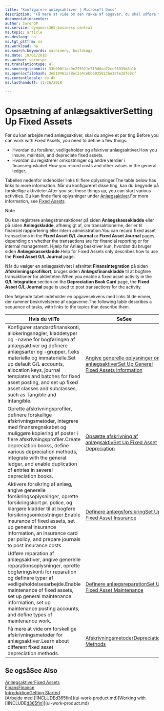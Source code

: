 ```yaml
---
title: "Konfigurere anlægsaktiver | Microsoft Docs"
description: "Få mere at vide om den række af opgaver, du skal udføre for at oprette anlægsaktiver, f.eks. maskiner eller bygninger."
documentationcenter: 
author: SorenGP
ms.service: dynamics365-business-central
ms.topic: article
ms.devlang: na
ms.tgt_pltfrm: na
ms.workload: na
ms.search.keywords: machinery, buildings
ms.date: 10/01/2018
ms.author: sgroespe
ms.translationtype: HT
ms.sourcegitcommit: 33b900f1ac9e295921e7f3d6ea72cc93939d8a1b
ms.openlocfilehash: 3e610461a78ec2a4cebb60350236e17fe3d7e9cf
ms.contentlocale: da-dk
ms.lasthandoff: 11/26/2018

---
```

# <a name="setting-up-fixed-assets"></a><span data-ttu-id="6cde9-103">Opsætning af anlægsaktiver</span><span class="sxs-lookup"><span data-stu-id="6cde9-103">Setting Up Fixed Assets</span></span>
<span data-ttu-id="6cde9-104">Før du kan arbejde med anlægsaktiver, skal du angive et par ting:</span><span class="sxs-lookup"><span data-stu-id="6cde9-104">Before you can work with Fixed Assets, you need to define a few things:</span></span>  

* <span data-ttu-id="6cde9-105">Hvordan du forsikrer, vedligeholder og afskriver anlægsaktiver.</span><span class="sxs-lookup"><span data-stu-id="6cde9-105">How you insure, maintain, and depreciate fixed assets.</span></span>  
* <span data-ttu-id="6cde9-106">Hvordan du registrerer omkostninger og andre værdier i finansregnskabet.</span><span class="sxs-lookup"><span data-stu-id="6cde9-106">How you record costs and other values in the general ledger.</span></span>  

<span data-ttu-id="6cde9-107">Tabellen nedenfor indeholder links til flere oplysninger.</span><span class="sxs-lookup"><span data-stu-id="6cde9-107">The table below has links to more information.</span></span> <span data-ttu-id="6cde9-108">Når du konfigureret disse ting, kan du begynde på forskellige aktiviteter.</span><span class="sxs-lookup"><span data-stu-id="6cde9-108">After you set those things up, you can start various activities.</span></span> <span data-ttu-id="6cde9-109">Du kan finde flere oplysninger under [Anlægsaktiver](fa-manage.md).</span><span class="sxs-lookup"><span data-stu-id="6cde9-109">For more information, see [Fixed Assets](fa-manage.md).</span></span>  

> [!NOTE]  
>   <span data-ttu-id="6cde9-110">Du kan registrere anlægstransaktioner på siden **Anlægskassekladde** eller på siden **Anlægskladde**, afhængigt af, om transaktionerne, der er til finansiel rapportering eller intern administration.</span><span class="sxs-lookup"><span data-stu-id="6cde9-110">You can record fixed asset transactions in the **Fixed Asset G/L Journal** or **Fixed Asset Journal** pages, depending on whether the transactions are for financial reporting or for internal management.</span></span> <span data-ttu-id="6cde9-111">Hjælp for Anlæg beskriver kun, hvordan du bruger siden **Anlægskassekladde**.</span><span class="sxs-lookup"><span data-stu-id="6cde9-111">Help for Fixed Assets only describes how to use the **Fixed Asset G/L Journal** page.</span></span>  

<span data-ttu-id="6cde9-112">Når du vælger en anlægsaktivitet i afsnittet **Finansintegration** på siden **Afskrivningsprofilkort**, bruges siden **Anlægsfinanskladde** til at bogføre transaktioner for aktiviteten.</span><span class="sxs-lookup"><span data-stu-id="6cde9-112">When you enable a fixed asset activity in the **G/L Integration** section on the **Depreciation Book Card** page, the **Fixed Asset G/L Journal** page is used to post transactions for the activity.</span></span>

<span data-ttu-id="6cde9-113">Den følgende tabel indeholder en opgavesekvens med links til de emner, der rummer beskrivelserne af opgaverne.</span><span class="sxs-lookup"><span data-stu-id="6cde9-113">The following table describes a sequence of tasks, with links to the topics that describe them.</span></span>  

| <span data-ttu-id="6cde9-114">Hvis du vil</span><span class="sxs-lookup"><span data-stu-id="6cde9-114">To</span></span> | <span data-ttu-id="6cde9-115">Se</span><span class="sxs-lookup"><span data-stu-id="6cde9-115">See</span></span> |
| --- | --- |
| <span data-ttu-id="6cde9-116">Konfigurer standardfinanskonti, allokeringsnøgler, kladdetyper og -navne for bogføringen af anlægsaktiver og definere anlægsarter og -grupper, f.eks materielle og immaterielle.</span><span class="sxs-lookup"><span data-stu-id="6cde9-116">Set up default G/L accounts, allocation keys, journal templates and batches for fixed asset posting, and set up fixed asset classes and subclasses, such as Tangible and Intangible.</span></span> |[<span data-ttu-id="6cde9-117">Angive generelle oplysninger om anlægsaktiver</span><span class="sxs-lookup"><span data-stu-id="6cde9-117">Set Up General Fixed Assets Information</span></span>](fa-how-setup-general.md) |
| <span data-ttu-id="6cde9-118">Oprette afskrivningsprofiler, definere forskellige afskrivningsmetoder, integrere med finansregnskabet og muliggøre kopiering af poster i flere afskrivningsprofiler.</span><span class="sxs-lookup"><span data-stu-id="6cde9-118">Create depreciation books, define various depreciation methods, integrate with the general ledger, and enable duplication of entries in several depreciation books.</span></span> |[<span data-ttu-id="6cde9-119">Opsætte afskrivning af anlægsaktiv</span><span class="sxs-lookup"><span data-stu-id="6cde9-119">Set Up Fixed Asset Depreciation</span></span>](fa-how-setup-depreciation.md) |
| <span data-ttu-id="6cde9-120">Aktivere forsikring af anlæg, angive generelle forsikringsoplysninger, oprette forsikringskort pr. police, og klargøre kladder til at bogføre forsikringsomkostninger.</span><span class="sxs-lookup"><span data-stu-id="6cde9-120">Enable insurance of fixed assets, set up general insurance information, an insurance card per policy, and prepare journals to post insurance costs.</span></span> |[<span data-ttu-id="6cde9-121">Definere anlægsforsikring</span><span class="sxs-lookup"><span data-stu-id="6cde9-121">Set Up Fixed Asset Insurance</span></span>](fa-how-setup-insurance.md) |
| <span data-ttu-id="6cde9-122">Udføre reparation af anlægsaktiver, angive generelle reparationsoplysninger, oprette bogføringskonti for reparation og definere typer af vedligeholdelsesarbejde.</span><span class="sxs-lookup"><span data-stu-id="6cde9-122">Enable maintenance of fixed assets, set up general maintenance information, set up maintenance posting accounts, and define types of maintenance work.</span></span> |[<span data-ttu-id="6cde9-123">Definere anlægsreparation</span><span class="sxs-lookup"><span data-stu-id="6cde9-123">Set Up Fixed Asset Maintenance</span></span>](fa-how-setup-maintenance.md) |
| <span data-ttu-id="6cde9-124">Få mere at vide om forskellige afskrivningsmetoder for anlægsaktiver.</span><span class="sxs-lookup"><span data-stu-id="6cde9-124">Learn about different fixed asset depreciation methods.</span></span> |[<span data-ttu-id="6cde9-125">Afskrivningsmetoder</span><span class="sxs-lookup"><span data-stu-id="6cde9-125">Depreciation Methods</span></span>](fa-depreciation-methods.md) |

## <a name="see-also"></a><span data-ttu-id="6cde9-126">Se også</span><span class="sxs-lookup"><span data-stu-id="6cde9-126">See Also</span></span>
[<span data-ttu-id="6cde9-127">Anlægsaktiver</span><span class="sxs-lookup"><span data-stu-id="6cde9-127">Fixed Assets</span></span>](fa-manage.md)  
[<span data-ttu-id="6cde9-128">Finans</span><span class="sxs-lookup"><span data-stu-id="6cde9-128">Finance</span></span>](finance.md)  
[<span data-ttu-id="6cde9-129">Introduktion</span><span class="sxs-lookup"><span data-stu-id="6cde9-129">Getting Started</span></span>](product-get-started.md)  
<span data-ttu-id="6cde9-130">[Arbejde med [!INCLUDE[d365fin](includes/d365fin_md.md)]](ui-work-product.md)</span><span class="sxs-lookup"><span data-stu-id="6cde9-130">[Working with [!INCLUDE[d365fin](includes/d365fin_md.md)]](ui-work-product.md)</span></span>

